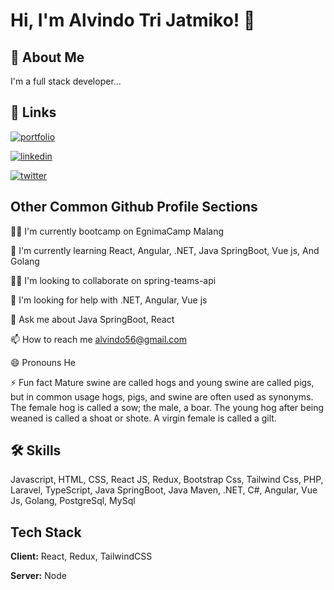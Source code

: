 
# Hi, I'm Alvindo Tri Jatmiko! 👋


## 🚀 About Me
I'm a full stack developer...


## 🔗 Links
[![portfolio](https://img.shields.io/badge/my_portfolio-000?style=for-the-badge&logo=ko-fi&logoColor=white)](https://porto-alvindo.vercel.app/)

[![linkedin](https://img.shields.io/badge/linkedin-0A66C2?style=for-the-badge&logo=linkedin&logoColor=white)](https://www.linkedin.com/in/alvindo-tri-jatmiko-3848441b8/)

[![twitter](https://img.shields.io/badge/Instagram-E4405F?style=for-the-badge&logo=instagram&logoColor=white)](https://www.instagram.com/alvindotri.j/)


## Other Common Github Profile Sections
👩‍💻 I'm currently bootcamp on EgnimaCamp Malang

🧠 I'm currently learning React, Angular, .NET, Java SpringBoot, Vue js, And Golang

👯‍♀️ I'm looking to collaborate on spring-teams-api

🤔 I'm looking for help with .NET, Angular, Vue js

💬 Ask me about Java SpringBoot, React

📫 How to reach me alvindo56@gmail.com

😄 Pronouns He

⚡️ Fun fact Mature swine are called hogs and young swine are called pigs, but in common usage hogs, pigs, and swine are often used as synonyms. The female hog is called a sow; the male, a boar. The young hog after being weaned is called a shoat or shote. A virgin female is called a gilt.


## 🛠 Skills
Javascript, HTML, CSS, React JS, Redux, Bootstrap Css, Tailwind Css, PHP, Laravel, TypeScript, Java SpringBoot, Java Maven, .NET, C#, Angular, Vue Js, Golang, PostgreSql, MySql


## Tech Stack

**Client:** React, Redux, TailwindCSS

**Server:** Node

